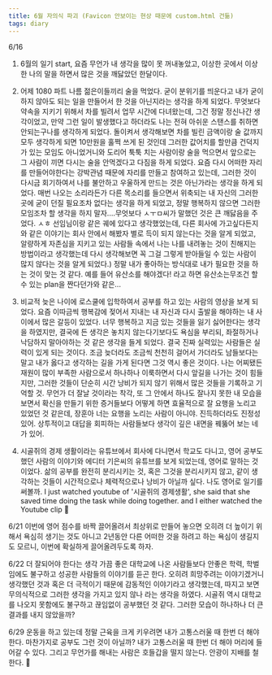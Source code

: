 ```yaml
---
title: 6월 자의식 파괴 (Favicon 안보이는 현상 때문에 custom.html 건듦)
tags: diary
---
```

6/16

1. 6월의 일기 start, 요즘 무언가 내 생각을 많이 못 꺼내놓았고, 이상한 곳에서 이상한 나의 말을 하면서 많은 것을 깨닳았던 한달이다.

2. 어제 1080 파트 나름 젊은이들끼리 술을 먹었다. 굳이 분위기를 띄운다고 내가 굳이 하지 않아도 되는 일을 만들어서 한 것을 아닌지라는 생각을 하게 되었다. 무엇보다 약속을 지키기 위해서 차를 빌려서 업무 시간에 다녀왔는데, 그건 정말 정신나간 생각이었고, 만약 그런 일이 발생했다고 하더라도 나는 전혀 아쉬운 스탠스를 취하면 안되는구나를 생각하게 되었다. 돌이켜서 생각해보면 차를 빌린 금액이랑 술 값까지 모두 생각하게 되면 10만원을 훌쩍 쓰게 된 것인데 그러한 값어치를 할만큼 건덕지가 있는 모임도 아니었거니와 도리어 툭툭 치는 사람이랑 술을 먹으면서 앞으로는 그 사람이 끼면 다시는 술을 안먹겠다고 다짐을 하게 되었다. 요즘 다시 어떠한 자리를 만들어야한다는 강박관념 때문에 자리를 만들고 참여하고 있는데, 그러한 것이 다시금 회기하여서 나를 불안하고 우울하게 만드는 것은 아닌가라는 생각을 하게 되었다. 매번 나오는 소리라든가 다른 목소리를 들으면서 위축되는 내 자신의 그러한 곳에 굳이 던질 필요조차 없다는 생각을 하게 되었고, 정말 행복하지 않으면 그러한 모임조차 할 생각을 하지 말자....무엇보다 ㅅㅜㅁ씨가 말했던 것은 큰 깨닳음을 주었다. ㅅㅎ 선임님이랑 같은 궤에 있다고 생각했었는데, 다른 회사에 가고싶다든지와 같은 이야기는 회사 안에서 해봤자 별로 득이 되지 않는다는 것을 알게 되었고, 알량하게 자존심을 지키고 있는 사람들 속에서 나는 나를 내려놓는 것이 친해지는 방법이라고 생각했는데 다시 생각해보면 꼭 그걸 그렇게 받아들일 수 있는 사람이 많지 않다는 것을 알게 되었다.) 정말 내가 좋아하는 방식대로 내가 필요한 것을 하는 것이 맞는 것 같다. 예를 들어 유산소를 해야겠다! 라고 하면 유산소는무조건 할 수 있는 plan을 짠다던가와 같은...

3. 비교적 늦은 나이에 로스쿨에 입학하여서 공부를 하고 있는 사람의 영상을 보게 되었다. 요즘 이따금씩 행복감에 젖어서 지내는 내 자신과 다시 출발을 해야하는 내 사이에서 많은 갈등이 있었다. 너무 행복하고 지금 있는 것들을 잃기 싫어한다는 생각을 하였지만, 결국에 든 생각은 놓치지 않는다기보다도 욕심을 부리되, 좌절하거나 낙담하지 말아야하는 것 같은 생각을 들게 되었다. 결국 진짜 실력있는 사람들은 실력이 있게 되는 것이다. 조금 늦더라도 조금씩 천천히 걸어서 가더라도 남들보다는 말고 내가 옳다고 생각하는 길을 가게 된다면 그것 역시 좋은 것이다. 나는 어찌됐든 재원이 많이 부족한 사람으로서 하나하나 이룩하면서 다시 앞길을 나가는 것이 힘들지만, 그러한 것들이 단순히 시간 낭비가 되지 않기 위해서 많은 것들을 기록하고 기억할 것. 무언가 더 잘날 것이라는 착각, 또 그 안에서 하나도 잘나지 못한 내 모습을 보면서 확신을 만들기 위한 증거들보다 어떻게 하면 효율적으로 잘 요행을 노리고 있었던 것 같은데, 장훈아 너는 요행을 노리는 사람이 아니야. 진득하더라도 진정성있어. 상투적이고 대답을 회피하는 사람들보다 생각이 깊은 내면을 꿰뚫어 보는 네가 있어.

4. 시골쥐의 경제 생활이라는 유튜브에서 회사에 다니면서 학교도 다니고, 영어 공부도 했던 사람의 이야기와 에디터 기은씨의 유튜브를 보게 되었는데, 영어로 말하는 것이었다. 삶의 공부를 완전히 분리시키는 것, 혹은 그것을 분리시키지 않고, 같이 생각하는 것들이 시간적으로나 체력적으로나 낭비가 아닐까 싶다. 나도 영어로 일기를 써볼까.
 I just watched youtube of '시골쥐의 경제생활', she said that she saved time doing the task while doing together. and I either watched the Youtube clip 👊
 

6/21
 이번에 영어 점수를 바짝 끌어올려서 최상위로 만들어 놓으면 오히려 더 높이기 위해서 욕심히 생기는 것도 아니고 2년동안 다른 어떠한 것을 하려고 하는 욕심이 생길지도 모르니, 이번에 확실하게 끌어올려두도록 하자.

6/22
 더 잘되어야 한다는 생각
 가끔 좋은 대학교에 나온 사람들보다 안좋은 학력, 학벌임에도 불구하고 성공한 사람들의 이야기를 듣곤 한다. 오히려 희망주려는 이야기겠거니 생각했던 것과 혹은 더 극적이기 때문에 감동적인 이야기라고 생각했는데, 따지고 보면 무의식적으로 그러한 생각을 가지고 있지 않나 라는 생각을 하였다. 시골쥐 역시 대학교를 나오지 못함에도 불구하고 끊임없이 공부했던 것 같다. 그러한 모습이 하나하나 더 큰 결과를 내지 않았을까?

6/29
운동을 하고 있는데 정말 근육을 크게 키우려면 내가 고통스러울 때 한번 더 해야한다. 마찬가지로 공부도 그런 것이 아닐까? 내가 고통스러울 때 한번 더 해야 머리에 들어갈 수 있다. 그리고 무언가를 해내는 사람은 호들갑을 떨지 않는다. 안광이 지배를 철한다. 👀
